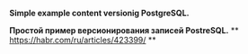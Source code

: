 **Simple example content versionig PostgreSQL.** 

**Простой пример версионирования записей PostreSQL.** 
** https://habr.com/ru/articles/423399/  **
